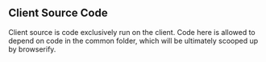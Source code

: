 Client Source Code
------------------

Client source is code exclusively run on the client. Code here is allowed to depend on code in the common folder, which will be ultimately scooped up by browserify.